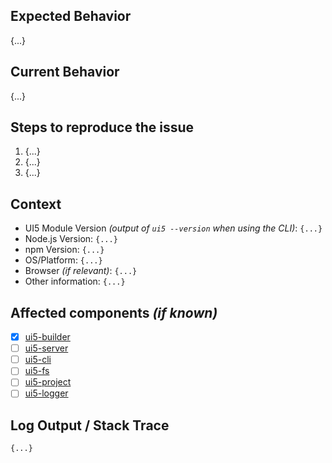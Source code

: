 <!--
Hey there 👋 Please have a look at our guidelines on reporting issues:
https://github.com/SAP/ui5-tooling/blob/master/CONTRIBUTING.md#-reporting-issues
-->

## Expected Behavior
{...}

## Current Behavior
{...}

## Steps to reproduce the issue
1. {...}
2. {...}
3. {...}

## Context
- UI5 Module Version *(output of `ui5 --version` when using the CLI)*: `{...}`
- Node.js Version: `{...}`
- npm Version: `{...}`
- OS/Platform: `{...}`
- Browser *(if relevant)*: `{...}`
- Other information: `{...}`

## Affected components *(if known)*
<!-- Check affected components by writing an "X" into the brackets -->
- [X] [ui5-builder](https://github.com/SAP/ui5-builder)
- [ ] [ui5-server](https://github.com/SAP/ui5-server)
- [ ] [ui5-cli](https://github.com/SAP/ui5-cli)
- [ ] [ui5-fs](https://github.com/SAP/ui5-fs)
- [ ] [ui5-project](https://github.com/SAP/ui5-project)
- [ ] [ui5-logger](https://github.com/SAP/ui5-logger)

## Log Output / Stack Trace
```
{...}
```
